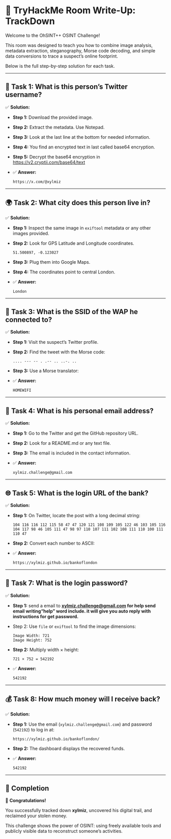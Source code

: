 # 📝 TryHackMe Room Write-Up: **TrackDown**

Welcome to the OhSINT++ OSINT Challenge!

This room was designed to teach you how to combine image analysis, metadata extraction, steganography, Morse code decoding, and simple data conversions to trace a suspect’s online footprint.

Below is the full step-by-step solution for each task.

---

## 🌟 Task 1: **What is this person’s Twitter username?**

✅ **Solution:**

- **Step 1:** Download the provided image.
- **Step 2:** Extract the metadata. Use Notepad.
- **Step 3:** Look at the last line at the bottom for needed information.
- **Step 4:** You find an encrypted text in last called base64 encryption.
- **Step 5:** Decrypt the base64 encryption in https://v2.cryptii.com/base64/text
- ✅ **Answer:**
    
    ```
    https://x.com/@xylmiz
    
    ```
    

---

## 🌍 Task 2: **What city does this person live in?**

✅ **Solution:**

- **Step 1:** Inspect the same image in `exiftool` metadata or any other images provided.
- **Step 2:** Look for GPS Latitude and Longitude coordinates.
    
    ```
    51.500897, -0.123027
    ```
    
- **Step 3:** Plug them into Google Maps.
- **Step 4:** The coordinates point to central London.
- ✅ **Answer:**
    
    ```
    London
    
    ```
    

---

## 📶 Task 3: **What is the SSID of the WAP he connected to?**

✅ **Solution:**

- **Step 1:** Visit the suspect’s Twitter profile.
- **Step 2:** Find the tweet with the Morse code:
    
    ```
    .... --- -- . .-- .. ..-. ..
    ```
    
- **Step 3:** Use a Morse translator:
- ✅ **Answer:**
    
    ```
    HOMEWIFI
    ```
    

---

## 📧 Task 4: **What is his personal email address?**

✅ **Solution:**

- **Step 1:** Go to the Twitter and get the GitHub repository URL.
- **Step 2:** Look for a README.md or any text file.
- **Step 3:** The email is included in the contact information.
- ✅ **Answer:**
    
    ```
    xylmiz.challenge@gmail.com
    ```
    

---

## 🌐 Task 5: **What is the login URL of the bank?**

✅ **Solution:**

- **Step 1:** On Twitter, locate the post with a long decimal string:
    
    ```
    104 116 116 112 115 58 47 47 120 121 108 109 105 122 46 103 105 116 104 117 98 46 105 111 47 98 97 110 107 111 102 108 111 110 100 111 110 47
    ```
    
- **Step 2:** Convert each number to ASCII:
- ✅ **Answer:**
    
    ```
    https://xylmiz.github.io/bankoflondon
    ```
    

---

## 🔑 Task 7: **What is the login password?**

✅ **Solution:**

- **Step 1:** send a email to **xylmiz.challenge@gmail.com for help send email writing“help” word include. it will give you auto reply with instructions for get password.**
- Step 2: Use `file` or `exiftool` to find the image dimensions:
    
    ```
    Image Width: 721
    Image Height: 752
    ```
    
- **Step 2:** Multiply width × height:
    
    ```
    721 × 752 = 542192
    ```
    
- ✅ **Answer:**
    
    ```
    542192
    ```
    

---

## 💰 Task 8: **How much money will I receive back?**

✅ **Solution:**

- **Step 1:** Use the email (`xylmiz.challenge@gmail.com`) and password (`542192`) to log in at:
    
    ```
    https://xylmiz.github.io/bankoflondon/
    ```
    
- **Step 2:** The dashboard displays the recovered funds.
- ✅ **Answer:**
    
    ```
    542192
    ```
    

---

## 🏁 Completion

🎉 **Congratulations!**

You successfully tracked down **xylmiz**, uncovered his digital trail, and reclaimed your stolen money.

This challenge shows the power of OSINT: using freely available tools and publicly visible data to reconstruct someone’s activities.
